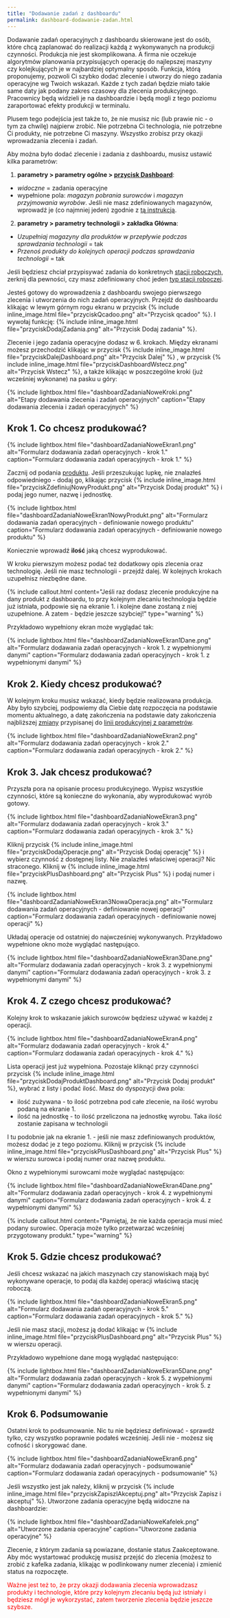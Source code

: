 ```yaml
---
title: "Dodawanie zadań z dashboardu"
permalink: dashboard-dodawanie-zadan.html 
---
```


Dodawanie zadań operacyjnych z dashboardu skierowane jest do osób, które chcą zaplanować do realizacji każdą z wykonywanych na produkcji czynności. Produkcja nie jest skomplikowana. A firma nie oczekuje algorytmów planowania przypisujących operację do najlepszej maszyny czy kolejkujących je w najbardziej optymalny sposób. Funkcja, którą proponujemy, pozwoli Ci szybko dodać zlecenie i utworzy do niego zadania operacyjne wg Twoich wskazań. Każde z tych zadań będzie miało takie same daty jak podany zakres czasowy dla zlecenia produkcyjnego. Pracownicy będą widzieli je na dashboardzie i będą mogli z tego poziomu zaraportować efekty produkcji w terminalu.

Plusem tego podejścia jest także to, że nie musisz nic (lub prawie nic - o tym za chwilę) najpierw zrobić. Nie potrzebna Ci technologia, nie potrzebne Ci produkty, nie potrzebne Ci maszyny. Wszystko zrobisz przy okazji wprowadzania zlecenia i zadań. 

Aby można było dodać zlecenie i zadania z dashboardu, musisz ustawić kilka parametrów:

1. **parametry > parametry ogólne > [przycisk Dashboard](/parametry-dashboard)**:
- _widoczne_ = zadania operacyjne
- wypełnione pola: _magazyn pobrania surowców_ i _magazyn przyjmowania wyrobów_. Jeśli nie masz zdefiniowanych magazynów, wprowadź je (co najmniej jeden) zgodnie z [tą instrukcją](/magazyny).

2. **parametry > parametry technologii > zakładka Główna**:
- _Uzupełniaj magazyny dla produktów w przepływie podczas sprawdzania technologii_ = tak
- _Przenoś produkty do kolejnych operacji podczas sprawdzania technologii_ = tak

Jeśli będziesz chciał przypisywać zadania do konkretnych [stacji roboczych](/stacje-robocze), zerknij dla pewności, czy masz zdefiniowany choć jeden [typ stacji roboczej](/typy-stacji-roboczych).

Jesteś gotowy do wprowadzenia z dashboardu swojego pierwszego zlecenia i utworzenia do nich zadań operacyjnych. Przejdź do dashboardu klikając w lewym górnym rogu ekranu w przycisk {% include inline_image.html file="przyciskQcadoo.png" alt="Przycisk qcadoo" %}. I wywołaj funkcję: {% include inline_image.html file="przyciskDodajZadania.png" alt="Przycisk Dodaj zadania" %}. 

Zlecenie i jego zadania operacyjne dodasz w 6. krokach. Między ekranami możesz przechodzić klikając w przycisk {% include inline_image.html file="przyciskDalejDashboard.png" alt="Przycisk Dalej" %} , w przycisk {% include inline_image.html file="przyciskDashboardWstecz.png" alt="Przycisk Wstecz" %}, a także klikając w poszczególne kroki (już wcześniej wykonane) na pasku u góry:

{% include lightbox.html file="dashboardZadaniaNoweKroki.png" alt="Etapy dodawania zlecenia i zadań operacyjnych" caption="Etapy dodawania zlecenia i zadań operacyjnych" %}

## Krok 1. Co chcesz produkować?

{% include lightbox.html file="dashboardZadaniaNoweEkran1.png" alt="Formularz dodawania zadań operacyjnych - krok 1." caption="Formularz dodawania zadań operacyjnych - krok 1." %}

Zacznij od podania [produktu](/produkty). Jeśli przeszukując lupkę, nie znalazłeś odpowiedniego - dodaj go, klikając przycisk {% include inline_image.html file="przyciskZdefiniujNowyProdukt.png" alt="Przycisk Dodaj produkt" %} i podaj jego numer, nazwę i jednostkę.

{% include lightbox.html file="dashboardZadaniaNoweEkran1NowyProdukt.png" alt="Formularz dodawania zadań operacyjnych - definiowanie nowego produktu" caption="Formularz dodawania zadań operacyjnych - definiowanie nowego produktu" %}

Koniecznie wprowadź **ilość** jaką chcesz wyprodukować. 

W kroku pierwszym możesz podać też dodatkowy opis zlecenia oraz technologię. Jeśli nie masz technologii - przejdź dalej. W kolejnych krokach uzupełnisz niezbędne dane.

{% include callout.html content="Jeśli raz dodasz zlecenie produkcyjne na dany produkt z dashboardu, to przy kolejnym zlecaniu technologia będzie już istniała, podpowie się na ekranie 1. i kolejne dane zostaną z niej uzupełnione. A zatem - będzie jeszcze szybciej!" type="warning" %}

Przykładowo wypełniony ekran może wyglądać tak:

{% include lightbox.html file="dashboardZadaniaNoweEkran1Dane.png" alt="Formularz dodawania zadań operacyjnych - krok 1. z wypełnionymi danymi" caption="Formularz dodawania zadań operacyjnych - krok 1. z wypełnionymi danymi" %}

## Krok 2. Kiedy chcesz produkować?

W kolejnym kroku musisz wskazać, kiedy będzie realizowana produkcja. Aby było szybciej, podpowiemy dla Ciebie datę rozpoczęcia na podstawie momentu aktualnego, a datę zakończenia na podstawie daty zakończenia najbliższej [zmiany](/zmiany) przypisanej do [linii produkcyjnej z parametrów](/parametry-zlecen.html#główna).

{% include lightbox.html file="dashboardZadaniaNoweEkran2.png" alt="Formularz dodawania zadań operacyjnych - krok 2." caption="Formularz dodawania zadań operacyjnych - krok 2." %}

## Krok 3. Jak chcesz produkować?

Przyszła pora na opisanie procesu produkcyjnego. Wypisz wszystkie czynności, które są konieczne do wykonania, aby wyprodukować wyrób gotowy.

{% include lightbox.html file="dashboardZadaniaNoweEkran3.png" alt="Formularz dodawania zadań operacyjnych - krok 3." caption="Formularz dodawania zadań operacyjnych - krok 3." %}

Kliknij przycisk {% include inline_image.html file="przyciskDodajOperacje.png" alt="Przycisk Dodaj operację" %} i wybierz czynność z dostępnej listy. Nie znalazłeś właściwej operacji? Nic straconego. Kliknij w {% include inline_image.html file="przyciskPlusDashboard.png" alt="Przycisk Plus" %} i podaj numer i nazwę.

{% include lightbox.html file="dashboardZadaniaNoweEkran3NowaOperacja.png" alt="Formularz dodawania zadań operacyjnych - definiowanie nowej operacji" caption="Formularz dodawania zadań operacyjnych - definiowanie nowej operacji" %}

Układaj operacje od ostatniej do najwcześniej wykonywanych. Przykładowo wypełnione okno może wyglądać następująco.

{% include lightbox.html file="dashboardZadaniaNoweEkran3Dane.png" alt="Formularz dodawania zadań operacyjnych - krok 3. z wypełnionymi danymi" caption="Formularz dodawania zadań operacyjnych - krok 3. z wypełnionymi danymi" %}

## Krok 4. Z czego chcesz produkować?

Kolejny krok to wskazanie jakich surowców będziesz używać w każdej z operacji.

{% include lightbox.html file="dashboardZadaniaNoweEkran4.png" alt="Formularz dodawania zadań operacyjnych - krok 4." caption="Formularz dodawania zadań operacyjnych - krok 4." %}

Lista operacji jest już wypełniona. Pozostaje kliknąć przy czynności przycisk {% include inline_image.html file="przyciskDodajProduktDashboard.png" alt="Przycisk Dodaj produkt" %}, wybrać z listy i podać ilość. Masz do dyspozycji dwa pola: 
- ilość zużywana - to ilość potrzebna pod całe zlecenie, na ilość wyrobu podaną na ekranie 1.
- ilość na jednostkę - to ilość przeliczona na jednostkę wyrobu. Taka ilość zostanie zapisana w technologii

I tu podobnie jak na ekranie 1. - jeśli nie masz zdefiniowanych produktów, możesz dodać je z tego poziomu. Kliknij w przycisk {% include inline_image.html file="przyciskPlusDashboard.png" alt="Przycisk Plus" %} w wierszu surowca i podaj numer oraz nazwę produktu.

Okno z wypełnionymi surowcami może wyglądać następująco:

{% include lightbox.html file="dashboardZadaniaNoweEkran4Dane.png" alt="Formularz dodawania zadań operacyjnych - krok 4. z wypełnionymi danymi" caption="Formularz dodawania zadań operacyjnych - krok 4. z wypełnionymi danymi" %}

{% include callout.html content="Pamiętaj, że nie każda operacja musi mieć podany surowiec. Operacja może tylko przetwarzać wcześniej przygotowany produkt." type="warning" %}

## Krok 5. Gdzie chcesz produkować?

Jeśli chcesz wskazać na jakich maszynach czy stanowiskach mają być wykonywane operacje, to podaj dla każdej operacji właściwą stację roboczą.

{% include lightbox.html file="dashboardZadaniaNoweEkran5.png" alt="Formularz dodawania zadań operacyjnych - krok 5." caption="Formularz dodawania zadań operacyjnych - krok 5." %}

Jeśli nie masz stacji, możesz ją dodać klikając w {% include inline_image.html file="przyciskPlusDashboard.png" alt="Przycisk Plus" %} w wierszu operacji.

Przykładowo wypełnione dane mogą wyglądać następująco:

{% include lightbox.html file="dashboardZadaniaNoweEkran5Dane.png" alt="Formularz dodawania zadań operacyjnych - krok 5. z wypełnionymi danymi" caption="Formularz dodawania zadań operacyjnych - krok 5. z wypełnionymi danymi" %}

## Krok 6. Podsumowanie

Ostatni krok to podsumowanie. Nic tu nie będziesz definiować - sprawdź tylko, czy wszystko poprawnie podałeś wcześniej. Jeśli nie - możesz się cofność i skorygować dane.

{% include lightbox.html file="dashboardZadaniaNoweEkran6.png" alt="Formularz dodawania zadań operacyjnych - podsumowanie" caption="Formularz dodawania zadań operacyjnych - podsumowanie" %}

Jeśli wszystko jest jak należy, kliknij w przycisk {% include inline_image.html file="przyciskZapiszIAkceptuj.png" alt="Przycisk Zapisz i akceptuj" %}. Utworzone zadania operacyjne będą widoczne na dashboardzie:

{% include lightbox.html file="dashboardZadaniaNoweKafelek.png" alt="Utworzone zadania operacyjne" caption="Utworzone zadania operacyjne" %}

Zlecenie, z którym zadania są powiazane, dostanie status Zaakceptowane. Aby móc wystartować produkcję musisz przejść do zlecenia (możesz to zrobić z kafelka zadania, klikając w podlinkowany numer zlecenia) i zmienić status na rozpoczęte.

<span style="color:red"> Ważne jest też to, że przy okazji dodawania zlecenia wprowadzasz produkty i technologie, które przy kolejnym zlecaniu będą już istniały i będziesz mógł je wykorzystać, zatem tworzenie zlecenia będzie jeszcze szybsze.</span>










